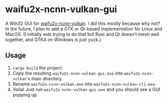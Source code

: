 # waifu2x-ncnn-vulkan-gui

A Win32 GUI for [waifu2x-ncnn-vulkan](https://github.com/nihui/waifu2x-ncnn-vulkan).
I did this mostly because why not? In the future, I plan to add a GTK or Qt-based
implementation for Linux and MacOS. (I initially *was* trying to do that but Rust
and Qt doesn't mesh well together, and GTK4 on Windows is just yuck.)

## Usage

1. `cargo build` the project.
2. Copy the resulting `waifu2x-ncnn-vulkan-gui.exe` into `waifu2x-ncnn-vulkan`'s
   main directory.
3. Rename `waifu2x-ncnn-vulkan.exe` into `waifu2x-ncnn-vulkan-cli.exe`.
4. Voila! Just run `waifu2x-ncnn-vulkan-gui.exe` and you should see a GUI popping up.
